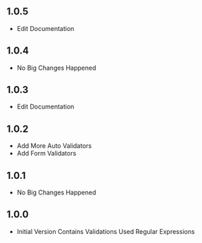## 1.0.5

- Edit Documentation

## 1.0.4

- No Big Changes Happened

## 1.0.3

- Edit Documentation

## 1.0.2

- Add More Auto Validators
- Add Form Validators

## 1.0.1

- No Big Changes Happened

## 1.0.0

- Initial Version Contains Validations Used Regular Expressions
